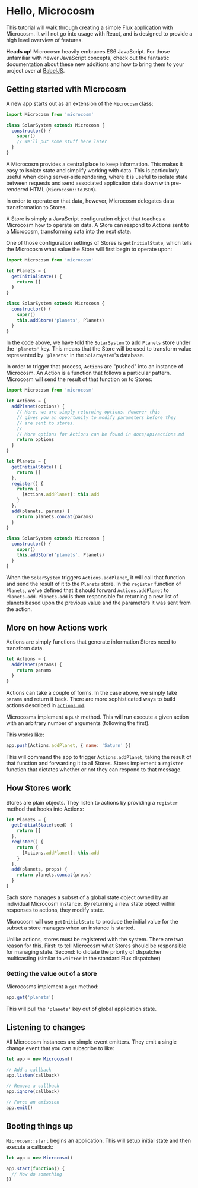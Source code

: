 # Hello, Microcosm

This tutorial will walk through creating a simple Flux application
with Microcosm. It will not go into usage with React, and is designed
to provide a high level overview of features.

**Heads up!** Microcosm heavily embraces ES6 JavaScript. For those
unfamiliar with newer JavaScript concepts, check out the fantastic
documentation about these new additions and how to bring them to your
project over at [BabelJS](http://babeljs.io).

## Getting started with Microcosm

A new app starts out as an extension of the `Microcosm` class:

```javascript
import Microcosm from 'microcosm'

class SolarSystem extends Microcosm {
  constructor() {
    super()
    // We'll put some stuff here later
  }
}
```

A Microcosm provides a central place to keep information. This
makes it easy to isolate state and simplify working with data. This is
particularly useful when doing server-side rendering, where it is
useful to isolate state between requests and send associated
application data down with pre-rendered HTML (`Microcosm::toJSON`).

In order to operate on that data, however, Microcosm delegates data
transformation to Stores.

A Store is simply a JavaScript configuration object that teaches a
Microcosm how to operate on data. A Store can respond to Actions sent
to a Microcosm, transforming data into the next state.

One of those configuration settings of Stores is `getInitialState`,
which tells the Microcosm what value the Store will first begin to
operate upon:

```javascript
import Microcosm from 'microcosm'

let Planets = {
  getInitialState() {
    return []
  }
}

class SolarSystem extends Microcosm {
  constructor() {
    super()
    this.addStore('planets', Planets)
  }
}
```

In the code above, we have told the `SolarSystem` to add `Planets`
store under the `'planets'` key. This means that the Store will be
used to transform value represented by `'planets'` in the `SolarSystem`'s
database.

In order to trigger that process, `Actions` are "pushed" into an
instance of Microcosm. An Action is a function that follows a
particular pattern. Microcosm will send the result of that function on
to Stores:

```javascript
import Microcosm from 'microcosm'

let Actions = {
  addPlanet(options) {
    // Here, we are simply returning options. However this
    // gives you an opportunity to modify parameters before they
    // are sent to stores.
    //
    // More options for Actions can be found in docs/api/actions.md
    return options
  }
}

let Planets = {
  getInitialState() {
    return []
  },
  register() {
    return {
      [Actions.addPlanet]: this.add
    }
  },
  add(planets, params) {
    return planets.concat(params)
  }
}

class SolarSystem extends Microcosm {
  constructor() {
    super()
    this.addStore('planets', Planets)
  }
}
```

When the `SolarSystem` triggers `Actions.addPlanet`, it will call that
function and send the result of it to the `Planets` store. In the
`register` function of `Planets`, we've defined that it should forward
`Actions.addPlanet` to `Planets.add`. `Planets.add` is then
responsible for returning a new list of planets based upon the
previous value and the parameters it was sent from the action.

## More on how Actions work

Actions are simply functions that generate information Stores need to
transform data.

```javascript
let Actions = {
  addPlanet(params) {
    return params
  }
}
```

Actions can take a couple of forms. In the case above, we simply take
`params` and return it back. There are more sophisticated ways to
build actions described in [`actions.md`](../api/actions.md).

Microcosms implement a `push` method. This will run execute a given
action with an arbitrary number of arguments (following the first).

This works like:

```javascript
app.push(Actions.addPlanet, { name: 'Saturn' })
```

This will command the app to trigger `Actions.addPlanet`, taking the
result of that function and forwarding it to all Stores. Stores
implement a `register` function that dictates whether or not they can
respond to that message.

## How Stores work

Stores are plain objects. They listen to actions by providing a
`register` method that hooks into Actions:

```javascript
let Planets = {
  getInitialState(seed) {
    return []
  },
  register() {
    return {
      [Actions.addPlanet]: this.add
    }
  },
  add(planets, props) {
    return planets.concat(props)
  }
}
```

Each store manages a subset of a global state object owned by an
individual Microcosm instance. By returning a new state object within
responses to actions, they modify state.

Microcosm will use `getInitialState` to produce the initial value for
the subset a store manages when an instance is started.

Unlike actions, stores must be registered with the system. There are
two reason for this. First: to tell Microcosm what Stores should be
responsible for managing state. Second: to dictate the priority of
dispatcher multicasting (similar to `waitFor` in the standard Flux
dispatcher)

### Getting the value out of a store

Microcosms implement a `get` method:

```javascript
app.get('planets')
```

This will pull the `'planets'` key out of global application state.

## Listening to changes

All Microcosm instances are simple event emitters. They emit a single change
event that you can subscribe to like:

```javascript
let app = new Microcosm()

// Add a callback
app.listen(callback)

// Remove a callback
app.ignore(callback)

// Force an emission
app.emit()
```

## Booting things up

`Microcosm::start` begins an application. This will setup initial
state and then execute a callback:

```javascript
let app = new Microcosm()

app.start(function() {
  // Now do something
})
```
